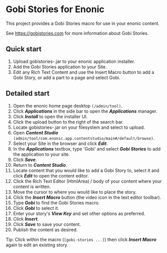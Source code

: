 # Gobi Stories for Enonic

This project provides a Gobi Stories macro for use in your enonic content.

See https://gobistories.com for more information about Gobi Stories.

## Quick start

 1. Upload gobistories-<version>.jar to your enonic application installer.
 2. Add the Gobi Stories application to your Site.
 3. Edit any Rich Text Content and use the Insert Macro button to add a Gobi Story, or add a part to a page and select Gobi.

## Detailed start

1. Open the enonic home page desktop ```(/admin/tool)```.
1. Click ***Applications*** in the side bar to open the ***Applications*** manager.
1. Click ***Install*** to open the installer UI.
1. Click the upload button to the right of the search bar.
1. Locate gobistories-<version>.jar on your filesystem and select to upload.
1. Open ***Content Studio*** ```(admin/tool/com.enonic.app.contentstudio/main#/default/browse)```.
1. Select your Site in the browser and click ***Edit***.
1. In the ***Applications*** textbox, type 'Gobi' and select ***Gobi Stories*** to add the application to your site.
1. Click ***Save***.
1. Return to ***Content Studio***.
1. Locate content that you would like to add a Gobi Story to, select it and click ***Edit*** to open the content editor.
1. Click the Rich Text Editor (HtmlArea) / body of your content where your content is written.
1. Move the cursor to where you would like to place the story.
1. Click the ***Insert Macro*** button (the video icon in the text editor toolbar).
1. Type ***Gobi*** to find the Gobi Stories macro.
1. Click ***Gobi*** to select it.
1. Enter your story's ***View Key*** and set other options as preferred.
1. Click ***Insert***.
1. Click ***Save*** to save your content.
1. Publish the content as desired.

Tip: Click within the macro (```[gobi-stories ...]```) then click ***Insert Macro*** again to edit an existing story.
